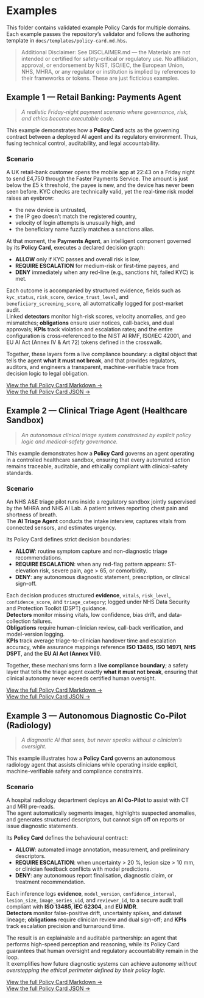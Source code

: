 # Examples

This folder contains validated example Policy Cards for multiple domains.
Each example passes the repository’s validator and follows the
authoring template in `docs/templates/policy-card.md.hbs`.

> Additional Disclaimer: See DISCLAIMER.md — the Materials are not intended or certified for safety-critical or regulatory use. No affiliation, approval, or endorsement by NIST, ISO/IEC, the European Union, NHS, MHRA, or any regulator or institution is implied by references to their frameworks or tokens. These are just ficticious examples.


## Example 1 — Retail Banking: Payments Agent

> *A realistic Friday-night payment scenario where governance, risk, and ethics become executable code.*

This example demonstrates how a **Policy Card** acts as the governing contract between a deployed AI agent and its regulatory environment. Thus, fusing technical control, auditability, and legal accountability.

### Scenario

A UK retail-bank customer opens the mobile app at 22:43 on a Friday night to send £4,750 through the Faster Payments Service. The amount is just below the £5 k threshold, the payee is new, and the device has never been seen before. KYC checks are technically valid, yet the real-time risk model raises an eyebrow:

* the new device is untrusted,  
* the IP geo doesn’t match the registered country,  
* velocity of login attempts is unusually high, and  
* the beneficiary name fuzzily matches a sanctions alias.

At that moment, the **Payments Agent**, an intelligent component governed by its **Policy Card**, executes a declared decision graph:  

* **ALLOW** only if KYC passes and overall risk is low,  
* **REQUIRE ESCALATION** for medium-risk or first-time payees, and  
* **DENY** immediately when any red-line (e.g., sanctions hit, failed KYC) is met.  

Each outcome is accompanied by structured evidence, fields such as `kyc_status`, `risk_score`, `device_trust_level`, and `beneficiary_screening_score`, all automatically logged for post-market audit.  
Linked **detectors** monitor high-risk scores, velocity anomalies, and geo mismatches; **obligations** ensure user notices, call-backs, and dual approvals; **KPIs** track violation and escalation rates; and the entire configuration is cross-referenced to the NIST AI RMF, ISO/IEC 42001, and EU AI Act (Annex IV & Art 72) tokens defined in the crosswalk.

Together, these layers form a live compliance boundary: a digital object that tells the agent **what it must not break**, and that provides regulators, auditors, and engineers a transparent, machine-verifiable trace from decision logic to legal obligation.

[View the full Policy Card Markdown →](retail_banking.md)  
[View the full Policy Card JSON →](retail_banking.json)


## Example 2 — Clinical Triage Agent (Healthcare Sandbox)

> *An autonomous clinical triage system constrained by explicit policy logic and medical-safety governance.*

This example demonstrates how a **Policy Card** governs an agent operating in a controlled healthcare sandbox, ensuring that every automated action remains traceable, auditable, and ethically compliant with clinical-safety standards.

### Scenario

An NHS A&E triage pilot runs inside a regulatory sandbox jointly supervised by the MHRA and NHS AI Lab. A patient arrives reporting chest pain and shortness of breath.  
The **AI Triage Agent** conducts the intake interview, captures vitals from connected sensors, and estimates urgency.

Its Policy Card defines strict decision boundaries:

* **ALLOW**: routine symptom capture and non-diagnostic triage recommendations.  
* **REQUIRE ESCALATION**: when any red-flag pattern appears: ST-elevation risk, severe pain, age > 65, or comorbidity.  
* **DENY**: any autonomous diagnostic statement, prescription, or clinical sign-off.

Each decision produces structured **evidence**, `vitals`, `risk_level`, `confidence_score`, and `triage_category`; logged under NHS Data Security and Protection Toolkit (DSPT) guidance.  
**Detectors** monitor missing vitals, low confidence, bias drift, and data-collection failures.  
**Obligations** require human-clinician review, call-back verification, and model-version logging.  
**KPIs** track average triage-to-clinician handover time and escalation accuracy, while assurance mappings reference **ISO 13485**, **ISO 14971**, **NHS DSPT**, and the **EU AI Act (Annex VIII)**.

Together, these mechanisms form a **live compliance boundary**; a safety layer that tells the triage agent exactly **what it must not break**, ensuring that clinical autonomy never exceeds certified human oversight.

[View the full Policy Card Markdown →](clinical_triage.md)  
[View the full Policy Card JSON →](clinical_triage.json)


## Example 3 — Autonomous Diagnostic Co-Pilot (Radiology)

> *A diagnostic AI that sees, but never speaks without a clinician’s oversight.*

This example illustrates how a **Policy Card** governs an autonomous radiology agent that assists clinicians while operating inside explicit, machine-verifiable safety and compliance constraints.

### Scenario

A hospital radiology department deploys an **AI Co-Pilot** to assist with CT and MRI pre-reads.  
The agent automatically segments images, highlights suspected anomalies, and generates structured descriptors, but cannot sign off on reports or issue diagnostic statements.  

Its **Policy Card** defines the behavioural contract:

* **ALLOW**: automated image annotation, measurement, and preliminary descriptors.  
* **REQUIRE ESCALATION**: when uncertainty > 20 %, lesion size > 10 mm, or clinician feedback conflicts with model predictions.  
* **DENY**: any autonomous report finalisation, diagnostic claim, or treatment recommendation.

Each inference logs **evidence**, `model_version`, `confidence_interval`, `lesion_size`, `image_series_uid`, and `reviewer_id`, to a secure audit trail compliant with **ISO 13485**, **IEC 62304**, and **EU MDR**.  
**Detectors** monitor false-positive drift, uncertainty spikes, and dataset lineage; **obligations** require clinician review and dual sign-off; and **KPIs** track escalation precision and turnaround time.

The result is an explainable and auditable partnership: an agent that performs high-speed perception and reasoning, while its Policy Card guarantees that human oversight and regulatory accountability remain in the loop.  
It exemplifies how future diagnostic systems can achieve autonomy *without overstepping the ethical perimeter defined by their policy logic.*

[View the full Policy Card Markdown →](diagnostic_copilot.md)  
[View the full Policy Card JSON →](diagnostic_copilot.json)


